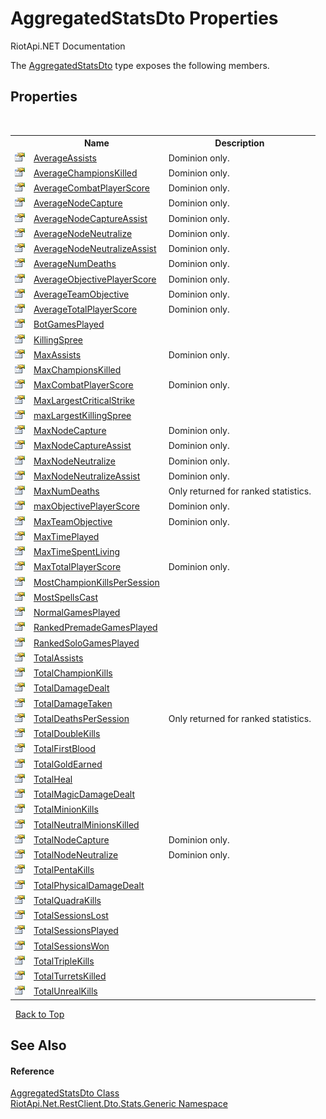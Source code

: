 # AggregatedStatsDto Properties
RiotApi.NET Documentation 

The <a href="e359dad0-0ffd-00cc-2b4e-523727c841e6">AggregatedStatsDto</a> type exposes the following members.


## Properties
&nbsp;<table><tr><th></th><th>Name</th><th>Description</th></tr><tr><td>![Public property](media/pubproperty.gif "Public property")</td><td><a href="2e415f8a-8c67-7bfa-d272-2772aa95cdec">AverageAssists</a></td><td>
Dominion only.</td></tr><tr><td>![Public property](media/pubproperty.gif "Public property")</td><td><a href="37da598a-e885-537a-3553-413e6f4ff5c9">AverageChampionsKilled</a></td><td>
Dominion only.</td></tr><tr><td>![Public property](media/pubproperty.gif "Public property")</td><td><a href="c31214a0-de21-148d-574c-2b0a7af583ed">AverageCombatPlayerScore</a></td><td>
Dominion only.</td></tr><tr><td>![Public property](media/pubproperty.gif "Public property")</td><td><a href="2b70619a-c558-dbcb-af65-0f1263464de8">AverageNodeCapture</a></td><td>
Dominion only.</td></tr><tr><td>![Public property](media/pubproperty.gif "Public property")</td><td><a href="1ab82e8f-73fd-6d07-27c5-c3aae0b30081">AverageNodeCaptureAssist</a></td><td>
Dominion only.</td></tr><tr><td>![Public property](media/pubproperty.gif "Public property")</td><td><a href="415ec1eb-a6a3-f0b1-64b9-915a1f66521b">AverageNodeNeutralize</a></td><td>
Dominion only.</td></tr><tr><td>![Public property](media/pubproperty.gif "Public property")</td><td><a href="a011c85f-b755-ad48-3e73-4a2da8c31a5a">AverageNodeNeutralizeAssist</a></td><td>
Dominion only.</td></tr><tr><td>![Public property](media/pubproperty.gif "Public property")</td><td><a href="4920cb15-2b9d-d2ab-093e-b258843be996">AverageNumDeaths</a></td><td>
Dominion only.</td></tr><tr><td>![Public property](media/pubproperty.gif "Public property")</td><td><a href="aa5758da-d04c-9f8f-729c-950e92953dec">AverageObjectivePlayerScore</a></td><td>
Dominion only.</td></tr><tr><td>![Public property](media/pubproperty.gif "Public property")</td><td><a href="cd859085-b195-7d58-e2fb-623518f6b3ee">AverageTeamObjective</a></td><td>
Dominion only.</td></tr><tr><td>![Public property](media/pubproperty.gif "Public property")</td><td><a href="e89cb2d4-3476-9e78-9217-3889779ef90d">AverageTotalPlayerScore</a></td><td>
Dominion only.</td></tr><tr><td>![Public property](media/pubproperty.gif "Public property")</td><td><a href="021e1f09-6819-34e4-ef20-04da0999e950">BotGamesPlayed</a></td><td></td></tr><tr><td>![Public property](media/pubproperty.gif "Public property")</td><td><a href="fae1b9f1-ea29-9725-5026-4cb5fe400979">KillingSpree</a></td><td></td></tr><tr><td>![Public property](media/pubproperty.gif "Public property")</td><td><a href="214c9259-4d27-4811-1149-5a7fa93b4164">MaxAssists</a></td><td>
Dominion only.</td></tr><tr><td>![Public property](media/pubproperty.gif "Public property")</td><td><a href="9265ef64-66b5-1653-0d87-97bb98369cbd">MaxChampionsKilled</a></td><td></td></tr><tr><td>![Public property](media/pubproperty.gif "Public property")</td><td><a href="4c8a7b82-8fd0-64e5-dc5c-e00e58174dc3">MaxCombatPlayerScore</a></td><td>
Dominion only.</td></tr><tr><td>![Public property](media/pubproperty.gif "Public property")</td><td><a href="775a57f5-1df2-968d-6787-99001b5a4d7b">MaxLargestCriticalStrike</a></td><td></td></tr><tr><td>![Public property](media/pubproperty.gif "Public property")</td><td><a href="c7f93a74-ff8d-b17e-596b-c7a5b7e93b9e">maxLargestKillingSpree</a></td><td></td></tr><tr><td>![Public property](media/pubproperty.gif "Public property")</td><td><a href="a24d8a84-d1b1-e526-f70c-60e28abbbe90">MaxNodeCapture</a></td><td>
Dominion only.</td></tr><tr><td>![Public property](media/pubproperty.gif "Public property")</td><td><a href="b53479a1-29c3-2d1a-f4fc-62925f12cb4a">MaxNodeCaptureAssist</a></td><td>
Dominion only.</td></tr><tr><td>![Public property](media/pubproperty.gif "Public property")</td><td><a href="022d1619-c0b5-c81d-de89-5c9f886b62b2">MaxNodeNeutralize</a></td><td>
Dominion only.</td></tr><tr><td>![Public property](media/pubproperty.gif "Public property")</td><td><a href="1e681920-e3af-7819-84a2-df424289ac81">MaxNodeNeutralizeAssist</a></td><td>
Dominion only.</td></tr><tr><td>![Public property](media/pubproperty.gif "Public property")</td><td><a href="f603be2b-88bd-a738-e7ca-fa1e637c7ff4">MaxNumDeaths</a></td><td>
Only returned for ranked statistics.</td></tr><tr><td>![Public property](media/pubproperty.gif "Public property")</td><td><a href="feef00fc-adb2-23ff-c0ba-54231cec1f31">maxObjectivePlayerScore</a></td><td>
Dominion only.</td></tr><tr><td>![Public property](media/pubproperty.gif "Public property")</td><td><a href="4d2fdbb4-0425-f060-063a-0b9d333bb10f">MaxTeamObjective</a></td><td>
Dominion only.</td></tr><tr><td>![Public property](media/pubproperty.gif "Public property")</td><td><a href="0eb35008-c9ae-11cf-5280-06f6ccec1444">MaxTimePlayed</a></td><td></td></tr><tr><td>![Public property](media/pubproperty.gif "Public property")</td><td><a href="879ad973-204f-f8d0-4ea4-5037a5e0dafc">MaxTimeSpentLiving</a></td><td></td></tr><tr><td>![Public property](media/pubproperty.gif "Public property")</td><td><a href="ad56931b-f768-86a0-2ff5-e5ba282402c2">MaxTotalPlayerScore</a></td><td>
Dominion only.</td></tr><tr><td>![Public property](media/pubproperty.gif "Public property")</td><td><a href="04ba32f3-bcdd-d50c-a3e6-013859170832">MostChampionKillsPerSession</a></td><td></td></tr><tr><td>![Public property](media/pubproperty.gif "Public property")</td><td><a href="a1fb2945-ee04-cf70-e2d6-924a97df0788">MostSpellsCast</a></td><td></td></tr><tr><td>![Public property](media/pubproperty.gif "Public property")</td><td><a href="e3d875d5-6cac-924c-f864-03bb9036940a">NormalGamesPlayed</a></td><td></td></tr><tr><td>![Public property](media/pubproperty.gif "Public property")</td><td><a href="7a1e888e-0fa0-4c5a-cf60-43dbbeae817d">RankedPremadeGamesPlayed</a></td><td></td></tr><tr><td>![Public property](media/pubproperty.gif "Public property")</td><td><a href="1afea923-fedb-e0af-267a-ba4eaeb3aeea">RankedSoloGamesPlayed</a></td><td></td></tr><tr><td>![Public property](media/pubproperty.gif "Public property")</td><td><a href="3faed916-0cc4-866f-6986-e6ba952e035f">TotalAssists</a></td><td></td></tr><tr><td>![Public property](media/pubproperty.gif "Public property")</td><td><a href="779f1946-0749-14a9-9c53-2f07d3c1ef79">TotalChampionKills</a></td><td></td></tr><tr><td>![Public property](media/pubproperty.gif "Public property")</td><td><a href="36e2dd43-65c2-e72f-aa23-6f26d219f1b0">TotalDamageDealt</a></td><td></td></tr><tr><td>![Public property](media/pubproperty.gif "Public property")</td><td><a href="ed5c2ea7-2fcf-7534-3d48-d7ee45efd7f4">TotalDamageTaken</a></td><td></td></tr><tr><td>![Public property](media/pubproperty.gif "Public property")</td><td><a href="e84984e4-19f0-dc81-8dcc-85ed9a20c5cc">TotalDeathsPerSession</a></td><td>
Only returned for ranked statistics.</td></tr><tr><td>![Public property](media/pubproperty.gif "Public property")</td><td><a href="eaa4e166-6b47-0682-7c3e-355417095e27">TotalDoubleKills</a></td><td></td></tr><tr><td>![Public property](media/pubproperty.gif "Public property")</td><td><a href="e7282168-a972-f393-68c7-2bc099212319">TotalFirstBlood</a></td><td></td></tr><tr><td>![Public property](media/pubproperty.gif "Public property")</td><td><a href="811a2319-25b9-9763-ceda-6a08cafb27b4">TotalGoldEarned</a></td><td></td></tr><tr><td>![Public property](media/pubproperty.gif "Public property")</td><td><a href="bcc632fb-c43a-62d0-42e8-4a2c1007e9da">TotalHeal</a></td><td></td></tr><tr><td>![Public property](media/pubproperty.gif "Public property")</td><td><a href="0568a91f-bb49-32da-3ead-76d31236612e">TotalMagicDamageDealt</a></td><td></td></tr><tr><td>![Public property](media/pubproperty.gif "Public property")</td><td><a href="886b1593-ef1d-5233-7c31-5529422f7212">TotalMinionKills</a></td><td></td></tr><tr><td>![Public property](media/pubproperty.gif "Public property")</td><td><a href="bcccf959-2380-3d86-9b0d-cfc8bea7e489">TotalNeutralMinionsKilled</a></td><td></td></tr><tr><td>![Public property](media/pubproperty.gif "Public property")</td><td><a href="abd53990-0e2b-25c3-d751-d1aada5dbb6d">TotalNodeCapture</a></td><td>
Dominion only.</td></tr><tr><td>![Public property](media/pubproperty.gif "Public property")</td><td><a href="82e4b549-05bd-17ab-5dbd-f3a927d8d6bf">TotalNodeNeutralize</a></td><td>
Dominion only.</td></tr><tr><td>![Public property](media/pubproperty.gif "Public property")</td><td><a href="05282249-17af-baad-1256-a41f84144dd4">TotalPentaKills</a></td><td></td></tr><tr><td>![Public property](media/pubproperty.gif "Public property")</td><td><a href="7b959b42-a87a-b6a8-343e-3c9aea66af0e">TotalPhysicalDamageDealt</a></td><td></td></tr><tr><td>![Public property](media/pubproperty.gif "Public property")</td><td><a href="1963fc49-c269-b503-502a-48d6bd2795ca">TotalQuadraKills</a></td><td></td></tr><tr><td>![Public property](media/pubproperty.gif "Public property")</td><td><a href="64ba26a7-b37f-9dc7-166a-14ec4f068350">TotalSessionsLost</a></td><td></td></tr><tr><td>![Public property](media/pubproperty.gif "Public property")</td><td><a href="6053f39e-36d7-e138-4ea7-48d73f65e1bd">TotalSessionsPlayed</a></td><td></td></tr><tr><td>![Public property](media/pubproperty.gif "Public property")</td><td><a href="e42ec02a-b4e4-0fb8-afd6-3f0319fde14f">TotalSessionsWon</a></td><td></td></tr><tr><td>![Public property](media/pubproperty.gif "Public property")</td><td><a href="a18ef4b2-5d9d-b1e7-7c0a-dd5c84ff5da0">TotalTripleKills</a></td><td></td></tr><tr><td>![Public property](media/pubproperty.gif "Public property")</td><td><a href="366263d0-e0fc-e17e-e356-2be0e18711e9">TotalTurretsKilled</a></td><td></td></tr><tr><td>![Public property](media/pubproperty.gif "Public property")</td><td><a href="a02199c5-069c-2a97-95ee-26b7f3ced9c5">TotalUnrealKills</a></td><td></td></tr></table>&nbsp;
<a href="#aggregatedstatsdto-properties">Back to Top</a>

## See Also


#### Reference
<a href="e359dad0-0ffd-00cc-2b4e-523727c841e6">AggregatedStatsDto Class</a><br /><a href="5d01f7ac-cf04-77d7-641a-3fa8ba633859">RiotApi.Net.RestClient.Dto.Stats.Generic Namespace</a><br />